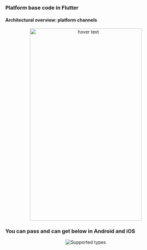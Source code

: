 
### Platform base code in Flutter

#### Architectural overview: platform channels

<p align="center">
  <img src="https://flutter.dev/images/PlatformChannels.png" width="350" height="600" title="hover text">
</p>


### You can pass and can get below in Android and iOS

<p align="center">
  <img src="https://i.imgur.com/CLrnS5I.png" title="Supported types">
</p>



